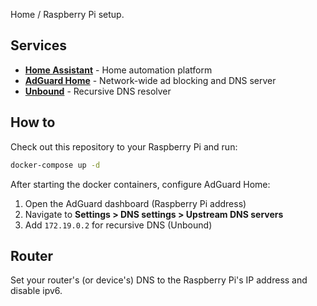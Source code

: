 Home / Raspberry Pi setup.

## Services

- **[Home Assistant](https://www.home-assistant.io/)** - Home automation platform
- **[AdGuard Home](https://adguard.com/en/adguard-home/overview.html)** - Network-wide ad blocking and DNS server
- **[Unbound](https://nlnetlabs.nl/projects/unbound/about/)** - Recursive DNS resolver

## How to

Check out this repository to your Raspberry Pi and run:

```bash
docker-compose up -d
```

After starting the docker containers, configure AdGuard Home:

1. Open the AdGuard dashboard (Raspberry Pi address)
2. Navigate to **Settings > DNS settings > Upstream DNS servers**
3. Add `172.19.0.2` for recursive DNS (Unbound)

## Router

Set your router's (or device's) DNS to the Raspberry Pi's IP address and disable ipv6.
